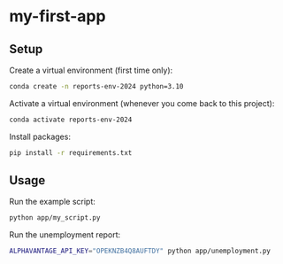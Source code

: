 # my-first-app

## Setup

Create a virtual environment (first time only):
```sh
conda create -n reports-env-2024 python=3.10
```

Activate a virtual environment (whenever you come back to this project):
```sh
conda activate reports-env-2024
```

Install packages:
```sh
pip install -r requirements.txt
```


## Usage

Run the example script:
```sh
python app/my_script.py
```

Run the unemployment report:
```sh
ALPHAVANTAGE_API_KEY="OPEKNZB4Q8AUFTDY" python app/unemployment.py
```